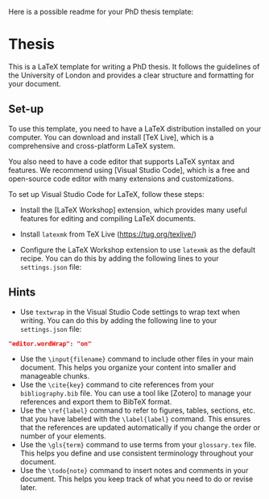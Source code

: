 Here is a possible readme for your PhD thesis template:

# Thesis

This is a LaTeX template for writing a PhD thesis. It follows the guidelines of the University of London and provides a clear structure and formatting for your document.

## Set-up

To use this template, you need to have a LaTeX distribution installed on your computer. You can download and install [TeX Live], which is a comprehensive and cross-platform LaTeX system.

You also need to have a code editor that supports LaTeX syntax and features. We recommend using [Visual Studio Code], which is a free and open-source code editor with many extensions and customizations.

To set up Visual Studio Code for LaTeX, follow these steps:

- Install the [LaTeX Workshop] extension, which provides many useful features for editing and compiling LaTeX documents.
- Install `latexmk` from TeX Live (https://tug.org/texlive/)

- Configure the LaTeX Workshop extension to use `latexmk` as the default recipe. You can do this by adding the following lines to your `settings.json` file:


## Hints

- Use `textwrap` in the Visual Studio Code settings to wrap text when writing. You can do this by adding the following line to your `settings.json` file:

```json
"editor.wordWrap": "on"
```

- Use the `\input{filename}` command to include other files in your main document. This helps you organize your content into smaller and manageable chunks.
- Use the `\cite{key}` command to cite references from your `bibliography.bib` file. You can use a tool like [Zotero] to manage your references and export them to BibTeX format.
- Use the `\ref{label}` command to refer to figures, tables, sections, etc. that you have labeled with the `\label{label}` command. This ensures that the references are updated automatically if you change the order or number of your elements.
- Use the `\gls{term}` command to use terms from your `glossary.tex` file. This helps you define and use consistent terminology throughout your document.
- Use the `\todo{note}` command to insert notes and comments in your document. This helps you keep track of what you need to do or revise later.